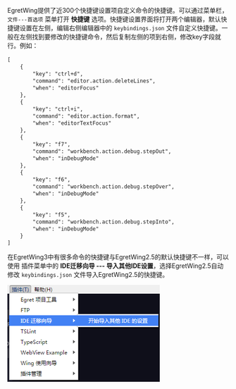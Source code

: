 

EgretWing提供了近300个快捷键设置项自定义命令的快捷键。可以通过菜单栏，`文件---首选项` 菜单打开 **快捷键** 选项。快捷键设置界面将打开两个编辑器，默认快捷键设置在左侧，编辑右侧编辑器中的 `keybindings.json` 文件自定义快捷键。一般在左侧找到要修改的快捷键命令，然后复制左侧的项到右侧，修改key字段就行。例如：

	[
	    {
	        "key": "ctrl+d",
	        "command": "editor.action.deleteLines",
	        "when": "editorFocus"
	    },
	    {
	        "key": "ctrl+i",
	        "command": "editor.action.format",
	        "when": "editorTextFocus"
	    },
	    {
	        "key": "f7",
	        "command": "workbench.action.debug.stepOut",
	        "when": "inDebugMode"
	    },
	    {
	        "key": "f6",
	        "command": "workbench.action.debug.stepOver",
	        "when": "inDebugMode"
	    },
	    {
	        "key": "f5",
	        "command": "workbench.action.debug.stepInto",
	        "when": "inDebugMode"
	    }
	]

在EgretWing3中有很多命令的快捷键与EgretWing2.5的默认快捷键不一样，可以使用 插件菜单中的 **IDE迁移向导 --- 导入其他IDE设置**，选择EgretWing2.5自动修改 `keybindings.json` 文件导入EgretWing2.5的快捷键。

![](9.png)
